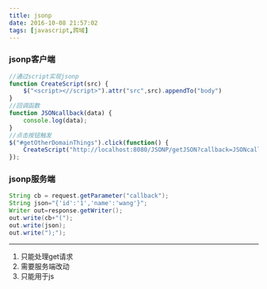 ```yaml
---
title: jsonp
date: 2016-10-08 21:57:02
tags: [javascript,跨域]
---
```

### jsonp客户端
```javascript
//通过script实现jsonp
function CreateScript(src) {
	$("<script><//script>").attr("src",src).appendTo("body")
}
//回调函数
function JSONcallback(data) {
	console.log(data);
}
//点击按钮触发
$("#getOtherDomainThings").click(function() {
	CreateScript("http://localhost:8080/JSONP/getJSON?callback=JSONcallback");
});
```
 <!--more-->
### jsonp服务端
```java
String cb = request.getParameter("callback");
String json="{'id':'1','name':'wang'}";
Writer out=response.getWriter();
out.write(cb+"(");
out.write(json);
out.write(");");
```
***
1. 只能处理get请求
2. 需要服务端改动
3. 只能用于js
